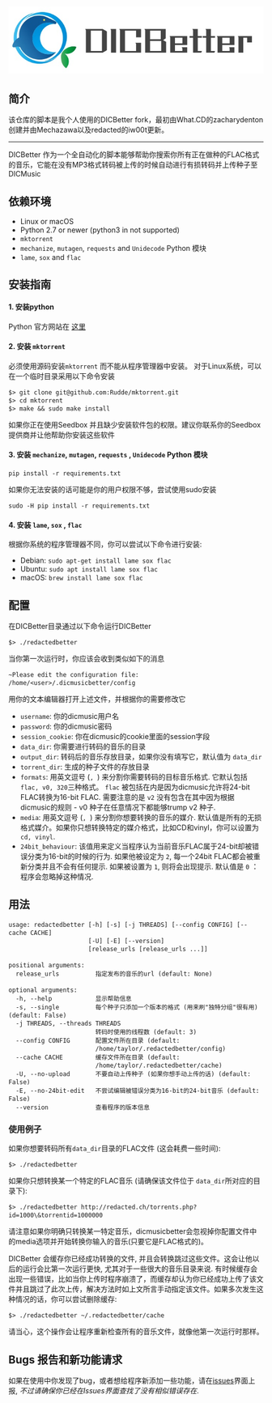![DICBetter Logo](logo.jpg)

## 简介

该仓库的脚本是我个人使用的DICBetter fork，最初由What.CD的zacharydenton创建并由Mechazawa以及redacted的iw00t更新。


---
DICBetter 作为一个全自动化的脚本能够帮助你搜索你所有正在做种的FLAC格式的音乐，它能在没有MP3格式转码被上传的时候自动进行有损转码并上传种子至DICMusic

## 依赖环境

* Linux or macOS
* Python 2.7 or newer (python3 in not supported)
* `mktorrent`
* `mechanize`, `mutagen`, `requests` and `Unidecode` Python 模块
* `lame`, `sox` and `flac`


## 安装指南

#### 1. 安装python

Python 官方网站在 [这里](https://www.python.org/downloads/)



#### 2. 安装 `mktorrent`

必须使用源码安装`mktorrent` 而不能从程序管理器中安装。
对于Linux系统，可以在一个临时目录采用以下命令安装

~~~~
$> git clone git@github.com:Rudde/mktorrent.git
$> cd mktorrent
$> make && sudo make install
~~~~

如果你正在使用Seedbox 并且缺少安装软件包的权限。建议你联系你的Seedbox 提供商并让他帮助你安装这些软件

#### 3. 安装 `mechanize`, `mutagen`, `requests` , `Unidecode` Python 模块

~~~~
pip install -r requirements.txt
~~~~
如果你无法安装的话可能是你的用户权限不够，尝试使用sudo安装
~~~~
sudo -H pip install -r requirements.txt
~~~~


#### 4. 安装 `lame`, `sox` , `flac`

根据你系统的程序管理器不同，你可以尝试以下命令进行安装:
  * Debian: `sudo apt-get install lame sox flac`
  * Ubuntu: `sudo apt install lame sox flac`
  * macOS: `brew install lame sox flac`



## 配置
在DICBetter目录通过以下命令运行DICBetter

    $> ./redactedbetter

当你第一次运行时，你应该会收到类似如下的消息

    ~Please edit the configuration file: /home/<user>/.dicmusicbetter/config

用你的文本编辑器打开上述文件，并根据你的需要修改它
* `username`: 你的dicmusic用户名
* `password`: 你的dicmusic密码
* `session_cookie`: 你在dicmusic的cookie里面的session字段
* `data_dir`: 你需要进行转码的音乐的目录
* `output_dir`: 转码后的音乐存放目录，如果你没有填写它，默认值为 `data_dir`
* `torrent_dir`: 生成的种子文件的存放目录
* `formats`: 用英文逗号 (`, `) 来分割你需要转码的目标音乐格式. 它默认包括 `flac, v0, 320`三种格式。 `flac` 被包括在内是因为dicmusic允许将24-bit FLAC转换为16-bit FLAC. 需要注意的是 `v2` 没有包含在其中因为根据dicmusic的规则 - v0 种子在任意情况下都能够trump v2 种子.
* `media`: 用英文逗号 (`, `) 来分割你想要转换的音乐的媒介. 默认值是所有的无损格式媒介。如果你只想转换特定的媒介格式，比如CD和vinyl，你可以设置为`cd, vinyl`.
* `24bit_behaviour`: 该值用来定义当程序认为当前音乐FLAC属于24-bit却被错误分类为16-bit的时候的行为. 如果他被设定为 `2`, 每一个24bit FLAC都会被重新分类并且不会有任何提示. 如果被设置为 `1`, 则将会出现提示. 默认值是 `0` ：程序会忽略掉这种情况.

## 用法
~~~~
usage: redactedbetter [-h] [-s] [-j THREADS] [--config CONFIG] [--cache CACHE]
                      [-U] [-E] [--version]
                      [release_urls [release_urls ...]]

positional arguments:
  release_urls          指定发布的音乐的url (default: None)

optional arguments:
  -h, --help            显示帮助信息
  -s, --single          每个种子只添加一个版本的格式 (用来刷"独特分组"很有用) (default: False)
  -j THREADS, --threads THREADS
                        转码时使用的线程数 (default: 3)
  --config CONFIG       配置文件所在目录 (default:
                        /home/taylor/.redactedbetter/config)
  --cache CACHE         缓存文件所在目录 (default:
                        /home/taylor/.redactedbetter/cache)
  -U, --no-upload       不要自动上传种子 (如果你想手动上传的话) (default: False)
  -E, --no-24bit-edit   不尝试编辑被错误分类为16-bit的24-bit音乐 (default: False)
  --version             查看程序的版本信息
~~~~

### 使用例子

如果你想要转码所有`data_dir`目录的FLAC文件 (这会耗费一些时间):

    $> ./redactedbetter

如果你只想转换某一个特定的FLAC音乐 (请确保该文件位于 `data_dir`所对应的目录下):

    $> ./redactedbetter http://redacted.ch/torrents.php?id=1000\&torrentid=1000000

请注意如果你明确只转换某一特定音乐，dicmusicbetter会忽视掉你配置文件中的media选项并开始转换你输入的音乐(只要它是FLAC格式的)。

DICBetter 会缓存你已经成功转换的文件, 并且会转换跳过这些文件。这会让他以后的运行会比第一次运行更快, 尤其对于一些很大的音乐目录来说. 有时候缓存会出现一些错误，比如当你上传时程序崩溃了，而缓存却认为你已经成功上传了该文件并且跳过了此次上传，解决方法时如上文所言手动指定该文件。如果多次发生这种情况的话，你可以尝试删除缓存:

    $> ./redactedbetter ~/.redactedbetter/cache

请当心，这个操作会让程序重新检查所有的音乐文件，就像他第一次运行时那样。

## Bugs 报告和新功能请求

如果在使用中你发现了bug，或者想给程序新添加一些功能，请在[issues](https://github.com/MattRob1nson/REDBetter/issues)界面上报, *不过请确保你已经在Issues界面查找了没有相似错误存在*.
